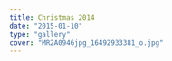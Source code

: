 ```yaml
---
title: Christmas 2014
date: "2015-01-10"
type: "gallery"
cover: "MR2A0946jpg_16492933381_o.jpg"
---
```

